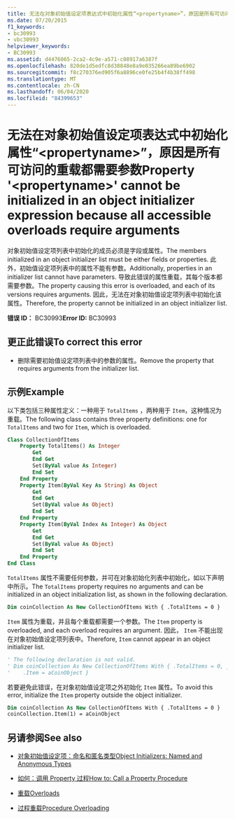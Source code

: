 ```yaml
---
title: 无法在对象初始值设定项表达式中初始化属性“<propertyname>”，原因是所有可访问的重载都需要参数
ms.date: 07/20/2015
f1_keywords:
- bc30993
- vbc30993
helpviewer_keywords:
- BC30993
ms.assetid: d4476065-2ca2-4c9e-a571-c08917a6387f
ms.openlocfilehash: 820de1d5edfc8d38848e8a9e035266ea89be6902
ms.sourcegitcommit: f8c270376ed905f6a8896ce0fe25b4f4b38ff498
ms.translationtype: MT
ms.contentlocale: zh-CN
ms.lasthandoff: 06/04/2020
ms.locfileid: "84399653"
---
```

# <a name="property-propertyname-cannot-be-initialized-in-an-object-initializer-expression-because-all-accessible-overloads-require-arguments"></a><span data-ttu-id="33e9f-102">无法在对象初始值设定项表达式中初始化属性“\<propertyname>”，原因是所有可访问的重载都需要参数</span><span class="sxs-lookup"><span data-stu-id="33e9f-102">Property '\<propertyname>' cannot be initialized in an object initializer expression because all accessible overloads require arguments</span></span>
<span data-ttu-id="33e9f-103">对象初始值设定项列表中初始化的成员必须是字段或属性。</span><span class="sxs-lookup"><span data-stu-id="33e9f-103">The members initialized in an object initializer list must be either fields or properties.</span></span> <span data-ttu-id="33e9f-104">此外，初始值设定项列表中的属性不能有参数。</span><span class="sxs-lookup"><span data-stu-id="33e9f-104">Additionally, properties in an initializer list cannot have parameters.</span></span> <span data-ttu-id="33e9f-105">导致此错误的属性重载，其每个版本都需要参数。</span><span class="sxs-lookup"><span data-stu-id="33e9f-105">The property causing this error is overloaded, and each of its versions requires arguments.</span></span> <span data-ttu-id="33e9f-106">因此，无法在对象初始值设定项列表中初始化该属性。</span><span class="sxs-lookup"><span data-stu-id="33e9f-106">Therefore, the property cannot be initialized in an object initializer list.</span></span>  
  
 <span data-ttu-id="33e9f-107">**错误 ID：** BC30993</span><span class="sxs-lookup"><span data-stu-id="33e9f-107">**Error ID:** BC30993</span></span>  
  
## <a name="to-correct-this-error"></a><span data-ttu-id="33e9f-108">更正此错误</span><span class="sxs-lookup"><span data-stu-id="33e9f-108">To correct this error</span></span>  
  
- <span data-ttu-id="33e9f-109">删除需要初始值设定项列表中的参数的属性。</span><span class="sxs-lookup"><span data-stu-id="33e9f-109">Remove the property that requires arguments from the initializer list.</span></span>  
  
## <a name="example"></a><span data-ttu-id="33e9f-110">示例</span><span class="sxs-lookup"><span data-stu-id="33e9f-110">Example</span></span>  
 <span data-ttu-id="33e9f-111">以下类包括三种属性定义：一种用于 `TotalItems` ，两种用于 `Item`，这种情况为重载。</span><span class="sxs-lookup"><span data-stu-id="33e9f-111">The following class contains three property definitions: one for `TotalItems` and two for `Item`, which is overloaded.</span></span>  
  
```vb  
Class CollectionOfItems  
    Property TotalItems() As Integer  
        Get  
        End Get  
        Set(ByVal value As Integer)  
        End Set  
    End Property  
    Property Item(ByVal Key As String) As Object  
        Get  
        End Get  
        Set(ByVal value As Object)  
        End Set  
    End Property  
    Property Item(ByVal Index As Integer) As Object  
        Get  
        End Get  
        Set(ByVal value As Object)  
        End Set  
    End Property  
End Class  
```  
  
 <span data-ttu-id="33e9f-112">`TotalItems` 属性不需要任何参数，并可在对象初始化列表中初始化，如以下声明中所示。</span><span class="sxs-lookup"><span data-stu-id="33e9f-112">The `TotalItems` property requires no arguments and can be initialized in an object initialization list, as shown in the following declaration.</span></span>  
  
```vb  
Dim coinCollection As New CollectionOfItems With { .TotalItems = 0 }  
```  
  
 <span data-ttu-id="33e9f-113">`Item` 属性为重载，并且每个重载都需要一个参数。</span><span class="sxs-lookup"><span data-stu-id="33e9f-113">The `Item` property is overloaded, and each overload requires an argument.</span></span> <span data-ttu-id="33e9f-114">因此， `Item` 不能出现在对象初始值设定项列表中。</span><span class="sxs-lookup"><span data-stu-id="33e9f-114">Therefore, `Item` cannot appear in an object initializer list.</span></span>  
  
```vb  
' The following declaration is not valid.  
' Dim coinCollection As New CollectionOfItems With { .TotalItems = 0, _  
'    .Item = aCoinObject }  
```  
  
 <span data-ttu-id="33e9f-115">若要避免此错误，在对象初始值设定项之外初始化 `Item` 属性。</span><span class="sxs-lookup"><span data-stu-id="33e9f-115">To avoid this error, initialize the `Item` property outside the object initializer.</span></span>  
  
```vb  
Dim coinCollection As New CollectionOfItems With { .TotalItems = 0 }  
coinCollection.Item(1) = aCoinObject  
```  
  
## <a name="see-also"></a><span data-ttu-id="33e9f-116">另请参阅</span><span class="sxs-lookup"><span data-stu-id="33e9f-116">See also</span></span>

- [<span data-ttu-id="33e9f-117">对象初始值设定项：命名和匿名类型</span><span class="sxs-lookup"><span data-stu-id="33e9f-117">Object Initializers: Named and Anonymous Types</span></span>](../programming-guide/language-features/objects-and-classes/object-initializers-named-and-anonymous-types.md)
- [<span data-ttu-id="33e9f-118">如何：调用 Property 过程</span><span class="sxs-lookup"><span data-stu-id="33e9f-118">How to: Call a Property Procedure</span></span>](../programming-guide/language-features/procedures/how-to-call-a-property-procedure.md)

- [<span data-ttu-id="33e9f-119">重载</span><span class="sxs-lookup"><span data-stu-id="33e9f-119">Overloads</span></span>](../language-reference/modifiers/overloads.md)
- [<span data-ttu-id="33e9f-120">过程重载</span><span class="sxs-lookup"><span data-stu-id="33e9f-120">Procedure Overloading</span></span>](../programming-guide/language-features/procedures/procedure-overloading.md)

